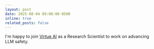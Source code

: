```yaml
---
layout: post
date: 2025-08-04 09:00:00-0500
inline: true
related_posts: false
---
```


I'm happy to join [Virtue AI](https://www.virtueai.com/) as a Research Scientist to work on advancing LLM safety.
